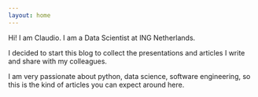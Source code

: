 ```yaml
---
layout: home
---
```


Hi! I am Claudio. I am a Data Scientist at ING Netherlands.

I decided to start this blog to collect the presentations and articles I write and share with my colleagues.

I am very passionate about python, data science, software engineering, so this is the kind of articles you can expect around here.

